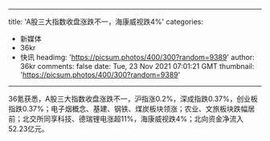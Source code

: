 
---
title: 'A股三大指数收盘涨跌不一，海康威视跌4%'
categories: 
 - 新媒体
 - 36kr
 - 快讯
headimg: 'https://picsum.photos/400/300?random=9389'
author: 36kr
comments: false
date: Tue, 23 Nov 2021 07:01:21 GMT
thumbnail: 'https://picsum.photos/400/300?random=9389'
---

<div>   
36氪获悉，A股三大指数收盘涨跌不一，沪指涨0.2%，深成指跌0.37%，创业板指跌0.37%；电子烟概念、基建、钢铁、煤炭板块领涨；农业、文旅板块跌幅居前；北交所同享科技、德瑞锂电涨超11%，海康威视跌4%；北向资金净流入52.23亿元。  
</div>
            